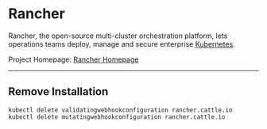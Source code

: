 # Rancher
Rancher, the open-source multi-cluster orchestration platform, lets operations teams deploy, manage and secure enterprise [Kubernetes](kubernetes/kubernetes.md).

Project Homepage: [Rancher Homepage](https://www.rancher.com)

---
## Remove Installation

```
kubectl delete validatingwebhookconfiguration rancher.cattle.io
kubectl delete mutatingwebhookconfiguration rancher.cattle.io
```

